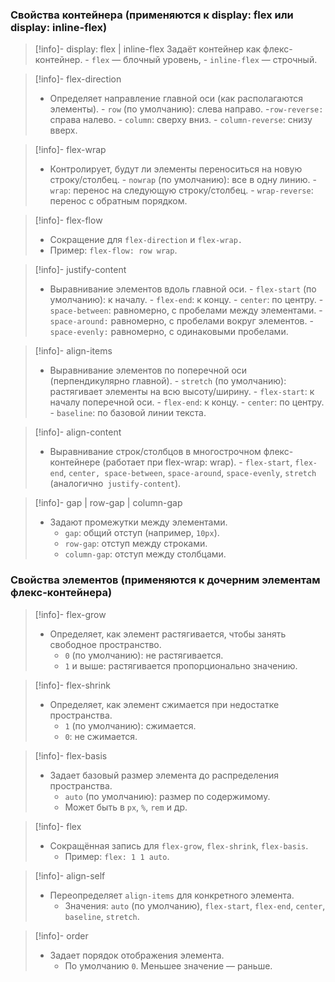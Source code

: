 ### Свойства контейнера (применяются к display: flex или display: inline-flex)

> [!info]- display: flex | inline-flex
>    Задаёт контейнер как флекс-контейнер. 
>     - `flex` — блочный уровень, 
>     - `inline-flex` — строчный.


> [!info]- flex-direction
> -  Определяет направление главной оси (как располагаются элементы).
>         - `row` (по умолчанию): слева направо.
>         -`row-reverse:` справа налево.
>         - `column`: сверху вниз.
>         - `column-reverse`: снизу вверх.

> [!info]- flex-wrap
> - Контролирует, будут ли элементы переноситься на новую строку/столбец.
>         - `nowrap` (по умолчанию): все в одну линию.
>         - `wrap`: перенос на следующую строку/столбец.
>         - `wrap-reverse`: перенос с обратным порядком.

> [!info]- flex-flow
>    - Сокращение для `flex-direction` и `flex-wrap.`
>    - Пример: `flex-flow: row wrap`.

> [!info]- justify-content
> - Выравнивание элементов вдоль главной оси.
>         - `flex-start` (по умолчанию): к началу.
>         - `flex-end`: к концу.
>         - `center`: по центру.
>         - `space-between`: равномерно, с пробелами между элементами.
>         - `space-around:` равномерно, с пробелами вокруг элементов.
>         - `space-evenly:` равномерно, с одинаковыми пробелами.

> [!info]- align-items
>- Выравнивание элементов по поперечной оси (перпендикулярно главной).
>         - `stretch` (по умолчанию): растягивает элементы на всю высоту/ширину.
>         - `flex-start`: к началу поперечной оси.
>         - `flex-end`: к концу.
>         - `center`: по центру.
>         - `baseline`: по базовой линии текста.

> [!info]- align-content
>- Выравнивание строк/столбцов в многострочном флекс-контейнере (работает при flex-wrap: wrap).
>         - `flex-start`, `flex-end`, `center, space-between`, `space-around`, `space-evenly`, `stretch` (аналогично` justify-content`).

> [!info]- gap | row-gap | column-gap
> 
> - Задают промежутки между элементами.  
>     - `gap`: общий отступ (например, `10px`).  
>     - `row-gap`: отступ между строками.  
>     - `column-gap`: отступ между столбцами.
>     

### Свойства элементов (применяются к дочерним элементам флекс-контейнера)

> [!info]- flex-grow
> 
> - Определяет, как элемент растягивается, чтобы занять свободное пространство.  
>     - `0` (по умолчанию): не растягивается.  
>     - `1` и выше: растягивается пропорционально значению.
>     

> [!info]- flex-shrink
> 
> - Определяет, как элемент сжимается при недостатке пространства.  
>     - `1` (по умолчанию): сжимается.  
>     - `0`: не сжимается.
>     

> [!info]- flex-basis
> 
> - Задает базовый размер элемента до распределения пространства.  
>     - `auto` (по умолчанию): размер по содержимому.  
>     - Может быть в `px`, `%`, `rem` и др.
>     

> [!info]- flex
> 
> - Сокращённая запись для `flex-grow`, `flex-shrink`, `flex-basis`.  
>     - Пример: `flex: 1 1 auto`.
>     

> [!info]- align-self
> 
> - Переопределяет `align-items` для конкретного элемента.  
>     - Значения: `auto` (по умолчанию), `flex-start`, `flex-end`, `center`, `baseline`, `stretch`.
>     

> [!info]- order
> 
> - Задает порядок отображения элемента.  
>     - По умолчанию `0`. Меньшее значение — раньше.
>